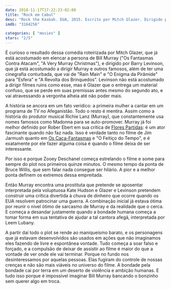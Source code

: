 ```yaml
---
date: 2018-11-17T17:22:23-02:00
title: "Rock em Cabul"
desc: "Rock the Kasbah. EUA, 2015. Escrito por Mitch Glazer. Dirigido por Barry Levinson. Com Bill Murray, Leem Lubany, Zooey Deschanel"
imdb: "3164256"

categories: [ "movies" ]
stars: "2/5"
---
```

É curioso o resultado dessa comédia roteirizada por Mitch Glazer, que já está acostumado em elencar a persona de Bill Murray ("Os Fantasmas Contra Atacam", "A Very Murray Christmas"), e dirigido por Barry Levinson, que já está acostumado a dirigir Murray e outros famosos, além de ter uma cinegrafia conturbada, que vai de "Rain Main" e "O Enigma da Pirâmide" para "Esfera" e "A Revolta dos Brinquedos". Levinson não está acostumado a dirigir filmes ruins como esse, mas é Glazer que o entrega um material confuso, que se perde em suas premissas antes mesmo do segundo ato, e vai atravessando a vergonha alheia até não poder mais.

A história se ancora em um fato verídico: a primeira mulher a cantar em um programa de TV no Afeganistão. Todo o resto é mentira. Assim como a história do produtor musical Richie Lanz (Murray), que constantemente usa nomes famosos como Madonna para se auto-promover. Murray já foi melhor definido por Rober Ebert em sua crítica de [Flores Partidas](/flores-partidas): é um ator fascinante quando não faz nada. Isso é verdade tanto no filme de Jim Jarmush quanto em [Os Caça-Fantasmas](/os-caca-fantasmas) e "O Feitiço do Tempo", e é exatamente por ele fazer alguma coisa é quando o filme deixa de ser interessante.

Por isso e porque Zooey Deschanel começa estrelando o filme e some para sempre do plot nos primeiros quinze minutos. O mesmo tempo da ponta de Bruce Willis, que sem falar nada consegue ser hilário. A pior e a melhor ponta definem os extremos dessa empreitada.

Então Murray encontra uma prostituta que pretende se aposentar interpretada pela voluptuosa Kate Hudson e Glazer e Levinson pretendem construir uma crítica divertida à chuva de dinheiro que ocorre quando os EUA resolvem patrocinar uma guerra. A combinação inicial já estava ótima por reunir o nivel ótimo de sarcasmo de Murray e da realidade que o cerca. E começa a desandar justamente quando a bondade humana começa a tomar forma em sua tentativa de ajudar a tal cantora afegã, interpretada por Leem Lubany.

A partir daí todo o plot se rende ao maniqueísmo barato, e os personagens que já estavam desenvolvidos são usados em ações que não imaginamos eles fazendo de livre e espontânea vontade. Tudo começa a soar falso e forçado, e a compulsão de deixar de assistir ao filme é maior do que a vontade de ver onde ele vai terminar. Porque no fundo nos desinteressamos por aquelas pessoas. Elas fugiram do controle de nossas crenças e não são mais viáveis no universo do filme. A bondade pela bondade cai por terra em um deserto de violência e ambição humanas. E tudo isso porque é impossível imaginar Bill Murray bancando o bonzinho sem querer algo em troca.
